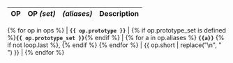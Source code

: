 <!--
make sure that the description column is long!
Pandoc uses the size of the header column to calculate the absolute column widths
(as Latex requires explict column sizes)
-->
| OP                       | OP _(set)_         | _(aliases)_ | Description              |
|----------------------|--------------------|---------|----------------------------------|
{% for op in ops %}
| **`{{ op.prototype }}`** | {% if op.prototype_set is defined %}**`{{ op.prototype_set }}`**{% endif %} | {% for a in op.aliases %} **`{{a}}`** {% if not loop.last %}, {% endif %} {% endfor %} | {{ op.short | replace("\n", " ") }} |
{% endfor %}
